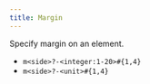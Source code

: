 ```yaml
---
title: Margin
---
```


Specify margin on an element.

- `m<side>?-<integer:1-20>#{1,4}`
- `m<side>?-<unit>#{1,4}`

<!-- - `m[t|r|b|l|s|e]-<integer:1-20>`
- `m[t|r|b|l|s|e]-<unit>`


- `m[x|y|i|bl]-<integer:1-20>`
- `m[x|y|i|bl]-<unit>` -->


<!-- | Syntax                                         | Description       |
|:-----------------------------------------------|:------------------|
| `m-[<integer:1-20>\|<unit>]#{1,4}`             | One to four sides |
| `m[t\|r\|b\|l\|s\|e]-[<unit>\|<integer:1-20>]` | One side          |
| `m[x\|y\|i\|bl]-[<unit>\|<integer:1-2>]#{1,2}` | One to two sides  | -->

